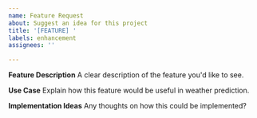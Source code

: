 ```yaml
---
name: Feature Request
about: Suggest an idea for this project
title: '[FEATURE] '
labels: enhancement
assignees: ''

---
```


**Feature Description**
A clear description of the feature you'd like to see.

**Use Case**
Explain how this feature would be useful in weather prediction.

**Implementation Ideas**
Any thoughts on how this could be implemented?
